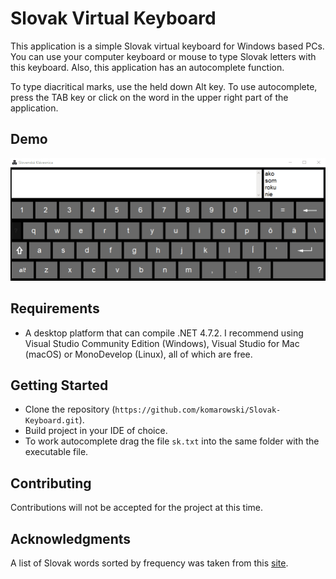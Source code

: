 # Slovak Virtual Keyboard

This application is a simple Slovak virtual keyboard for Windows based PCs. You can use your computer keyboard or mouse to type Slovak letters with this keyboard. Also, this application has an autocomplete function.

To type diacritical marks, use the held down Alt key. To use autocomplete, press the TAB key or click on the word in the upper right part of the application.

## Demo

![](https://github.com/komarowski/Slovak-Keyboard/blob/main/Gif/SlovakKeyboard.gif)

## Requirements

 - A desktop platform that can compile .NET 4.7.2. I recommend using Visual Studio Community Edition (Windows), Visual Studio for Mac (macOS) or MonoDevelop (Linux), all of which are free.

## Getting Started

- Clone the repository  (`https://github.com/komarowski/Slovak-Keyboard.git`).
- Build project in your IDE of choice.
- To work autocomplete drag the file `sk.txt` into the same folder with the executable file.

## Contributing

Contributions will not be accepted for the project at this time.

## Acknowledgments

A list of Slovak words sorted by frequency was taken from this [site](http://p.brm.sk/sk_wordlist/).
